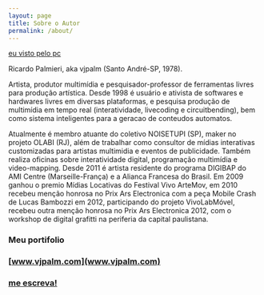 ```yaml
---
layout: page
title: Sobre o Autor
permalink: /about/
---
```


[eu visto pelo pc](/images/eu.jpg)

Ricardo Palmieri, aka vjpalm (Santo André-SP, 1978).

Artista, produtor multimídia e pesquisador-professor de ferramentas livres para produção artística. Desde 1998 é usuário e ativista de softwares e hardwares livres em diversas plataformas, e pesquisa produção de multimídia em tempo real (interatividade, livecoding e circuitbending), bem como sistema inteligentes para a geracao de conteudos automatos.

Atualmente é membro atuante do coletivo NOISETUPI (SP), maker no projeto OLABI (RJ), além de trabalhar como consultor de mídias interativas customizadas para artistas multimidia e eventos de publicidade. Também realiza oficinas sobre interatividade digital, programação multimídia e video-mapping. Desde 2011 é artista residente do programa DIGIBAP do AMI Centre (Marseille-França) e a Alianca Francesa do Brasil. Em 2009 ganhou o premio Mídias Locativas do Festival Vivo ArteMov, em 2010 recebeu menção honrosa no Prix Ars Electronica com a peça Mobile Crash de Lucas Bambozzi em 2012, participando do projeto VivoLabMóvel, recebeu outra menção honrosa no Prix Ars Electronica 2012, com o workshop de digital grafitti na periferia da capital paulistana. 

### Meu portifolio

### [www.vjpalm.com](www.vjpalm.com)

### [me escreva!](mailto:ricardopalmieri@gmail.com)


